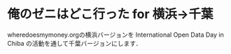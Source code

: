 # 俺のゼニはどこ行った for 横浜→千葉

wheredoesmymoney.orgの横浜バージョンを International Open Data Day in Chiba の活動を通して千葉バージョンにします．


